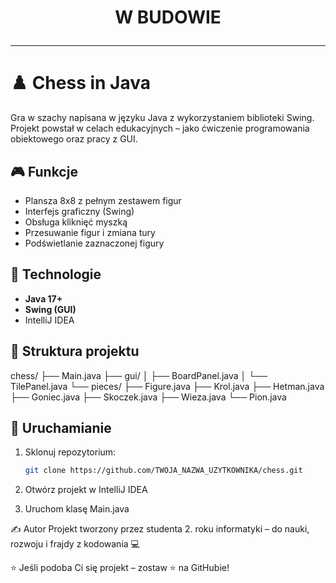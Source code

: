 # <p align="center">W BUDOWIE</p>
<hr>

# ♟️ Chess in Java

Gra w szachy napisana w języku Java z wykorzystaniem biblioteki Swing.  
Projekt powstał w celach edukacyjnych – jako ćwiczenie programowania obiektowego oraz pracy z GUI.

## 🎮 Funkcje

- Plansza 8x8 z pełnym zestawem figur
- Interfejs graficzny (Swing)
- Obsługa kliknięć myszką
- Przesuwanie figur i zmiana tury
- Podświetlanie zaznaczonej figury

## 🔧 Technologie

- **Java 17+**
- **Swing (GUI)**
- IntelliJ IDEA

## 📁 Struktura projektu

chess/ ├── Main.java ├── gui/ │ ├── BoardPanel.java │ └── TilePanel.java └── pieces/ ├── Figure.java ├── Krol.java ├── Hetman.java ├── Goniec.java ├── Skoczek.java ├── Wieza.java └── Pion.java


## 🚀 Uruchamianie

1. Sklonuj repozytorium:
   ```bash
   git clone https://github.com/TWOJA_NAZWA_UZYTKOWNIKA/chess.git
2. Otwórz projekt w IntelliJ IDEA

3. Uruchom klasę Main.java

✍️ Autor
Projekt tworzony przez studenta 2. roku informatyki – do nauki, rozwoju i frajdy z kodowania 💻

⭐ Jeśli podoba Ci się projekt – zostaw ⭐ na GitHubie!
